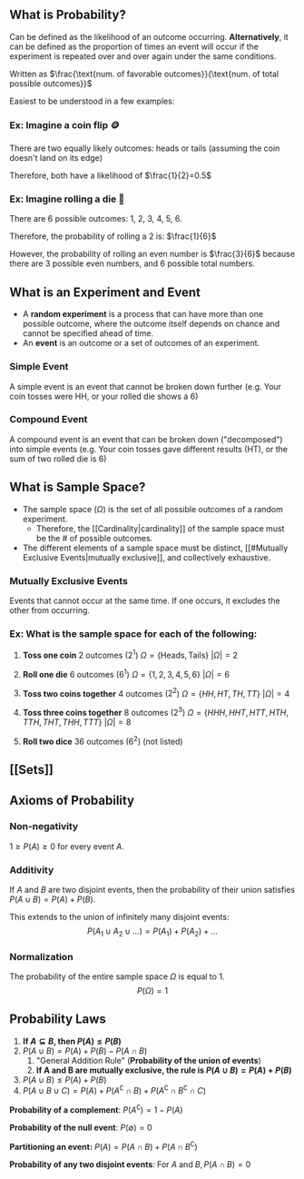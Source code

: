## What is Probability?

Can be defined as the likelihood of an outcome occurring. **Alternatively**, it can be defined as the proportion of times an event will occur if the experiment is repeated over and over again under the same conditions.

Written as $\frac{\text{num. of favorable outcomes}}{\text{num. of total possible outcomes}}$

Easiest to be understood in a few examples:

### Ex: Imagine a coin flip 🪙

There are two equally likely outcomes: heads or tails (assuming the coin doesn't land on its edge)

Therefore, both have a likelihood of $\frac{1}{2}=0.5$

### Ex: Imagine rolling a die 🎲

There are 6 possible outcomes: 1, 2, 3, 4, 5, 6.

Therefore, the probability of rolling a 2 is: $\frac{1}{6}$

However, the probability of rolling an even number is $\frac{3}{6}$ because there are 3 possible even numbers, and 6 possible total numbers.

## What is an Experiment and Event

- A **random experiment** is a process that can have more than one possible outcome, where the outcome itself depends on chance and cannot be specified ahead of time.
- An **event** is an outcome or a set of outcomes of an experiment.

### Simple Event

A simple event is an event that cannot be broken down further (e.g. Your coin tosses were HH, or your rolled die shows a 6)

### Compound Event

A compound event is an event that can be broken down ("decomposed") into simple events (e.g. Your coin tosses gave different results (HT), or the sum of two rolled die is 6)

## What is Sample Space?

- The sample space ($\Omega$) is the set of all possible outcomes of a random experiment.
  - Therefore, the [[Cardinality|cardinality]] of the sample space must be the # of possible outcomes.
- The different elements of a sample space must be distinct, [[#Mutually Exclusive Events|mutually exclusive]], and collectively exhaustive.

### Mutually Exclusive Events

Events that cannot occur at the same time. If one occurs, it excludes the other from occurring.

### Ex: What is the sample space for each of the following:

1. **Toss one coin**
   2 outcomes ($2^1$)
   $\Omega=\{\text{Heads}, \text{Tails}\}$
   $|\Omega|=2$

2. **Roll one die**
   6 outcomes ($6^1$)
   $\Omega=\{1, 2, 3, 4, 5, 6\}$
   $|\Omega|=6$

3. **Toss two coins together**
   4 outcomes ($2^2$)
   $\Omega=\{HH, HT, TH, TT\}$
   $|\Omega|=4$

4. **Toss three coins together**
   8 outcomes ($2^3$)
   $\Omega=\{HHH, HHT, HTT, HTH, TTH, THT, THH, TTT\}$
   $|\Omega|=8$

5. **Roll two dice**
   36 outcomes ($6^2$) (not listed)

## [[Sets]]

## Axioms of Probability

### Non-negativity

$1\geq P(A)\geq0$ for every event $A$.

### Additivity

If $A$ and $B$ are two disjoint events, then the probability of their union satisfies $P(A\cup B)=P(A)+P(B)$.

This extends to the union of infinitely many disjoint events:
$$P(A_1\cup A_2\cup \ldots)=P(A_1)+P(A_2)+\ldots$$

### Normalization

The probability of the entire sample space $\Omega$ is equal to $1$.
$$P(\Omega)=1$$

## Probability Laws

1. **If $A\subseteq B$, then $P(A)\leq P(B)$**
2. $P(A\cup B)=P(A)+P(B)-P(A\cap B)$
   1. "General Addition Rule" (**Probability of the union of events**)
   2. **If A and B are mutually exclusive, the rule is $P(A\cup B)=P(A)+P(B)$**
3. $P(A\cup B)\leq P(A)+P(B)$
4. $P(A\cup B\cup C)=P(A)+P(A^\complement \cap B)+P(A^\complement \cap B^\complement \cap C)$

**Probability of a complement**: $P(A^\complement)=1-P(A)$

**Probability of the null event**: $P(\emptyset)=0$

**Partitioning an event:** $P(A)=P(A\cap B)+P(A\cap B^\complement)$

**Probability of any two disjoint events**: For $A\;\text{and}\; B, P(A\cap B)=0$
